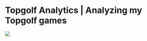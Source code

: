 # Topgolf Analytics | Analyzing my Topgolf games
![](https://img.shields.io/badge/dev-field%20heatmap-blue)
